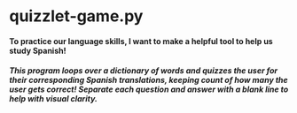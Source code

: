 # quizzlet-game.py

#### To practice our language skills, I want to make a helpful tool to help us study Spanish!

##### This program loops over a dictionary of words and quizzes the user for their corresponding Spanish translations, keeping count of how many the user gets correct! Separate each question and answer with a blank line to help with visual clarity.

#### 
